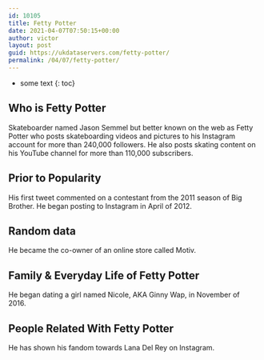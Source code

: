 ```yaml
---
id: 10105
title: Fetty Potter
date: 2021-04-07T07:50:15+00:00
author: victor
layout: post
guid: https://ukdataservers.com/fetty-potter/
permalink: /04/07/fetty-potter/
---
```


* some text
{: toc}


## Who is Fetty Potter



Skateboarder named Jason Semmel but better known on the web as Fetty Potter who posts skateboarding videos and pictures to his Instagram account for more than 240,000 followers. He also posts skating content on his YouTube channel for more than 110,000 subscribers. 

                
                
                
## Prior to Popularity



His first tweet commented on a contestant from the 2011 season of Big Brother. He began posting to Instagram in April of 2012. 

                
                
                
## Random data



He became the co-owner of an online store called Motiv.

                
                
                
## Family & Everyday Life of Fetty Potter



He began dating a girl named Nicole, AKA Ginny Wap, in November of 2016. 

                
                
                
## People Related With Fetty Potter



He has shown his fandom towards Lana Del Rey on Instagram. 

                
              
            
          
          
          